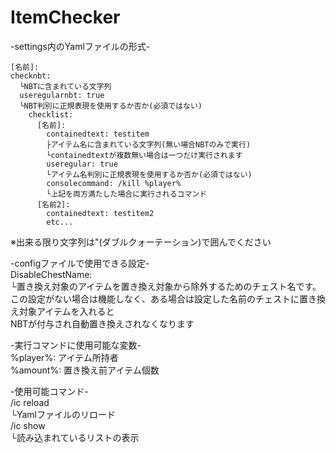 # ItemChecker

-settings内のYamlファイルの形式-
```
[名前]:  
checknbt:  
  └NBTに含まれている文字列  
  useregularnbt: true  
  └NBT判別に正規表現を使用するか否か(必須ではない)  
    checklist:  
      [名前]:  
        containedtext: testitem  
        ├アイテム名に含まれている文字列(無い場合NBTのみで実行)  
        └containedtextが複数無い場合は一つだけ実行されます  
        useregular: true  
        └アイテム名判別に正規表現を使用するか否か(必須ではない)  
        consolecommand: /kill %player%  
        └上記を両方満たした場合に実行されるコマンド  
      [名前2]:  
        containedtext: testitem2  
        etc...  
```
※出来る限り文字列は"(ダブルクォーテーション)で囲んでください

-configファイルで使用できる設定-  
DisableChestName:  
└置き換え対象のアイテムを置き換え対象から除外するためのチェスト名です。  
 この設定がない場合は機能しなく、ある場合は設定した名前のチェストに置き換え対象アイテムを入れると  
 NBTが付与され自動置き換えされなくなります  

-実行コマンドに使用可能な変数-  
%player%: アイテム所持者  
%amount%: 置き換え前アイテム個数  

-使用可能コマンド-  
/ic reload  
└Yamlファイルのリロード  
/ic show  
└読み込まれているリストの表示  
